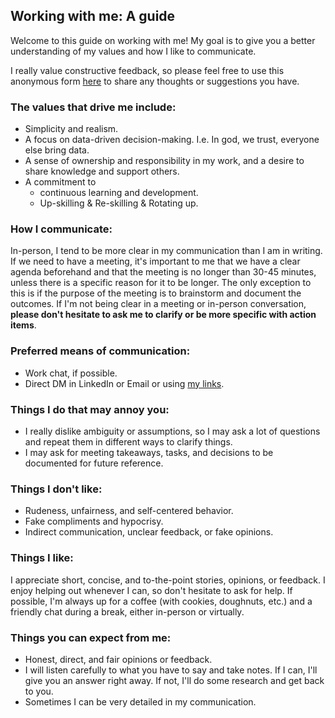 ## Working with me: A guide
Welcome to this guide on working with me! My goal is to give you a better understanding of my values and how I like to communicate.

I really value constructive feedback, so please feel free to use this anonymous form [here](https://forms.gle/S3MyHbvJRib85CPg7) to share any thoughts or suggestions you have.

### The values that drive me include:
* Simplicity and realism.
* A focus on data-driven decision-making. I.e. In god, we trust, everyone else bring data.
* A sense of ownership and responsibility in my work, and a desire to share knowledge and support others.
* A commitment to 
  * continuous learning and development.
  * Up-skilling & Re-skilling & Rotating up.


### How I communicate:
In-person, I tend to be more clear in my communication than I am in writing. If we need to have a meeting, it's important to me that we have a clear agenda beforehand and that the meeting is no longer than 30-45 minutes, unless there is a specific reason for it to be longer. The only exception to this is if the purpose of the meeting is to brainstorm and document the outcomes. If I'm not being clear in a meeting or in-person conversation, **please don't hesitate to ask me to clarify or be more specific with action items**.

### Preferred means of communication:
- Work chat, if possible.
- Direct DM in LinkedIn or Email or using [my links](https://linktr.ee/ahmedeltaweel).

### Things I do that may annoy you:
- I really dislike ambiguity or assumptions, so I may ask a lot of questions and repeat them in different ways to clarify things.
- I may ask for meeting takeaways, tasks, and decisions to be documented for future reference.

### Things I don't like:
- Rudeness, unfairness, and self-centered behavior.
- Fake compliments and hypocrisy.
- Indirect communication, unclear feedback, or fake opinions.

### Things I like:
I appreciate short, concise, and to-the-point stories, opinions, or feedback.
I enjoy helping out whenever I can, so don't hesitate to ask for help.
If possible, I'm always up for a coffee (with cookies, doughnuts, etc.) and a friendly chat during a break, either in-person or virtually.

### Things you can expect from me:
- Honest, direct, and fair opinions or feedback.
- I will listen carefully to what you have to say and take notes. If I can, I'll give you an answer right away. If not, I'll do some research and get back to you.
- Sometimes I can be very detailed in my communication.
